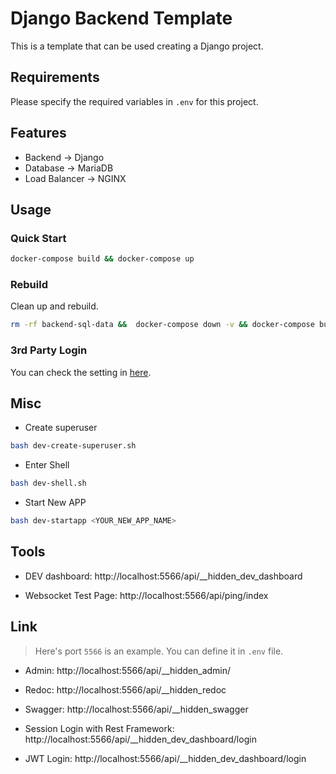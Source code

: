 # Django Backend Template

This is a template that can be used creating a Django project.

## Requirements

Please specify the required variables in `.env` for this project.

## Features

- Backend -> Django
- Database -> MariaDB
- Load Balancer -> NGINX

## Usage

### Quick Start

```bash
docker-compose build && docker-compose up
```

### Rebuild

Clean up and rebuild.

```bash
rm -rf backend-sql-data &&  docker-compose down -v && docker-compose build && docker-compose up
```

### 3rd Party Login

You can check the setting in [here](https://github.com/NatLee/Django-Simple-3rd-Party-JWT?tab=readme-ov-file#backend).

## Misc

- Create superuser

```bash
bash dev-create-superuser.sh
```

- Enter Shell

```bash
bash dev-shell.sh
```

- Start New APP

```bash
bash dev-startapp <YOUR_NEW_APP_NAME>
```

## Tools

- DEV dashboard: http://localhost:5566/api/__hidden_dev_dashboard

- Websocket Test Page: http://localhost:5566/api/ping/index


## Link

> Here's port `5566` is an example. You can define it in `.env` file.

- Admin: http://localhost:5566/api/__hidden_admin/

- Redoc: http://localhost:5566/api/__hidden_redoc

- Swagger: http://localhost:5566/api/__hidden_swagger

- Session Login with Rest Framework: http://localhost:5566/api/__hidden_dev_dashboard/login

- JWT Login: http://localhost:5566/api/__hidden_dev_dashboard/login
